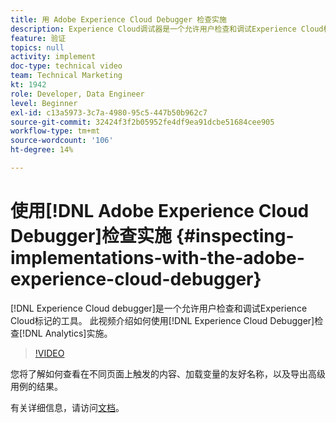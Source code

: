 ```yaml
---
title: 用 Adobe Experience Cloud Debugger 检查实施
description: Experience Cloud调试器是一个允许用户检查和调试Experience Cloud标记的工具。 此视频介绍如何使用Experience Cloud Debugger检查Analytics实施。
feature: 验证
topics: null
activity: implement
doc-type: technical video
team: Technical Marketing
kt: 1942
role: Developer, Data Engineer
level: Beginner
exl-id: c13a5973-3c7a-4980-95c5-447b50b962c7
source-git-commit: 32424f3f2b05952fe4df9ea91dcbe51684cee905
workflow-type: tm+mt
source-wordcount: '106'
ht-degree: 14%

---
```


# 使用[!DNL Adobe Experience Cloud Debugger]检查实施 {#inspecting-implementations-with-the-adobe-experience-cloud-debugger}

[!DNL Experience Cloud debugger]是一个允许用户检查和调试Experience Cloud标记的工具。 此视频介绍如何使用[!DNL Experience Cloud Debugger]检查[!DNL Analytics]实施。

>[!VIDEO](https://video.tv.adobe.com/v/23878/?quality=12)

您将了解如何查看在不同页面上触发的内容、加载变量的友好名称，以及导出高级用例的结果。

有关详细信息，请访问[文档](https://marketing.adobe.com/resources/help/en_US/experience-cloud-debugger/experience-cloud-debugger.html)。
